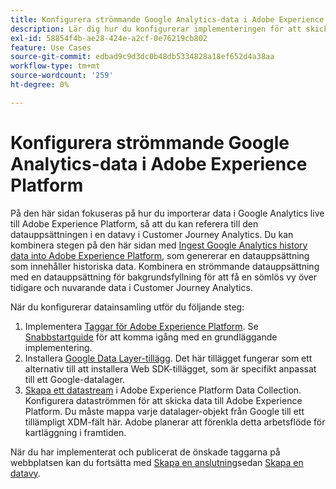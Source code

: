 ```yaml
---
title: Konfigurera strömmande Google Analytics-data i Adobe Experience Platform
description: Lär dig hur du konfigurerar implementeringen för att skicka ett Google-datalager till Adobe Experience Platform
exl-id: 58854f4b-ae28-424e-a2cf-0e76219cb802
feature: Use Cases
source-git-commit: edbad9c9d3dc0b48db5334828a18ef652d4a38aa
workflow-type: tm+mt
source-wordcount: '259'
ht-degree: 0%

---
```


# Konfigurera strömmande Google Analytics-data i Adobe Experience Platform

På den här sidan fokuseras på hur du importerar data i Google Analytics live till Adobe Experience Platform, så att du kan referera till den datauppsättningen i en datavy i Customer Journey Analytics. Du kan kombinera stegen på den här sidan med [Ingest Google Analytics history data into Adobe Experience Platform](backfill.md), som genererar en datauppsättning som innehåller historiska data. Kombinera en strömmande datauppsättning med en datauppsättning för bakgrundsfyllning för att få en sömlös vy över tidigare och nuvarande data i Customer Journey Analytics.

När du konfigurerar datainsamling utför du följande steg:

1. Implementera [Taggar för Adobe Experience Platform](https://experienceleague.adobe.com/docs/experience-platform/tags/home.html). Se [Snabbstartguide](https://experienceleague.adobe.com/docs/experience-platform/tags/get-started/quick-start.html) för att komma igång med en grundläggande implementering.
1. Installera [Google Data Layer-tillägg](https://experienceleague.adobe.com/docs/experience-platform/tags/extensions/adobe/google-data-layer/overview.html). Det här tillägget fungerar som ett alternativ till att installera Web SDK-tillägget, som är specifikt anpassat till ett Google-datalager.
1. [Skapa ett datastream](https://experienceleague.adobe.com/docs/experience-platform/edge/datastreams/overview.html) i Adobe Experience Platform Data Collection. Konfigurera dataströmmen för att skicka data till Adobe Experience Platform. Du måste mappa varje datalager-objekt från Google till ett tillämpligt XDM-fält här. Adobe planerar att förenkla detta arbetsflöde för kartläggning i framtiden.

När du har implementerat och publicerat de önskade taggarna på webbplatsen kan du fortsätta med [Skapa en anslutning](/help/connections/create-connection.md)sedan [Skapa en datavy](/help/data-views/create-dataview.md).
